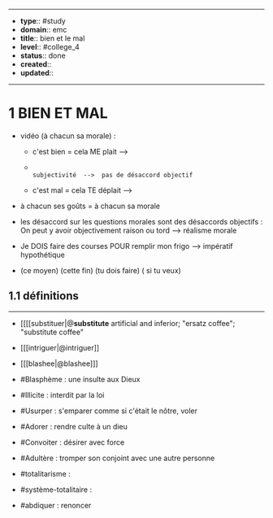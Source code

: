 
---
- **type**:: #study
- **domain**:: emc
- **title**:: bien et le mal
- **level**:: #college_4
- **status**:: done
- **created**:: 
- **updated**:: 
---

# 1	BIEN ET MAL


- vidéo (à chacun sa morale) :
	- c'est bien  =  cela ME plait     -->
	-                                                           subjectivité  -->  pas de désaccord objectif
	- c'est mal  = cela TE déplait    -->
- à chacun ses goûts = à chacun sa morale

- les désaccord sur les questions morales sont des désaccords objectifs :                                                   On peut y avoir objectivement raison ou tord --> réalisme morale

- Je DOIS faire des courses POUR remplir mon frigo --> impératif   hypothétique 
- (ce moyen)                         (cette fin)                                   (tu dois faire)  ( si tu veux)




## 1.1	définitions
---



- [[[[substituer|@**substitute**
artificial and inferior; "ersatz coffee"; "substitute coffee"  

- [[[intriguer|@intriguer]]
- [[[blashee|@blashee]]]
- #Blasphème : une insulte aux Dieux
- #Illicite : interdit par la loi
- #Usurper : s'emparer comme si c'était le nôtre, voler
- #Adorer : rendre culte à un dieu
- #Convoiter : désirer avec force
- #Adultère : tromper son conjoint avec une autre personne
- #totalitarisme  : 
- #système-totalitaire :
- #abdiquer : renoncer

